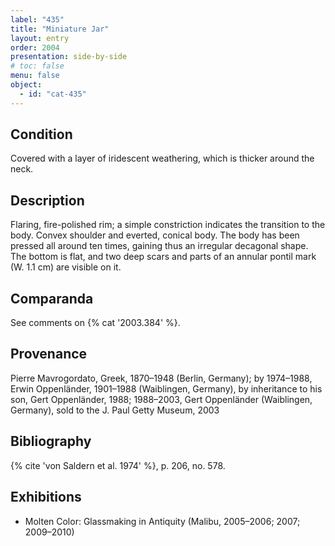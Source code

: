 ```yaml
---
label: "435"
title: "Miniature Jar"
layout: entry
order: 2004
presentation: side-by-side
# toc: false
menu: false
object:
  - id: "cat-435"
---
```


## Condition

Covered with a layer of iridescent weathering, which is thicker around the neck.

## Description

Flaring, fire-polished rim; a simple constriction indicates the transition to the body. Convex shoulder and everted, conical body. The body has been pressed all around ten times, gaining thus an irregular decagonal shape. The bottom is flat, and two deep scars and parts of an annular pontil mark (W. 1.1 cm) are visible on it.

## Comparanda

See comments on {% cat '2003.384' %}.

## Provenance

Pierre Mavrogordato, Greek, 1870–1948 (Berlin, Germany); by 1974–1988, Erwin Oppenländer, 1901–1988 (Waiblingen, Germany), by inheritance to his son, Gert Oppenländer, 1988; 1988–2003, Gert Oppenländer (Waiblingen, Germany), sold to the J. Paul Getty Museum, 2003

## Bibliography

{% cite 'von Saldern et al. 1974' %}, p. 206, no. 578.

## Exhibitions

-   Molten Color: Glassmaking in Antiquity (Malibu, 2005–2006; 2007; 2009–2010)
